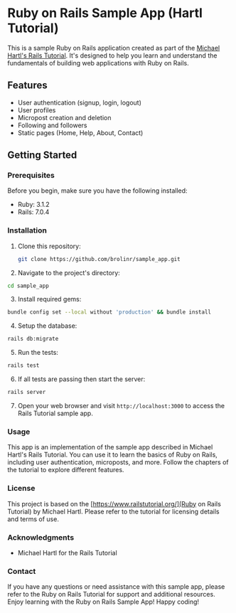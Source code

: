 # Ruby on Rails Sample App (Hartl Tutorial)

This is a sample Ruby on Rails application created as part of the [Michael Hartl's Rails Tutorial](https://www.railstutorial.org/). It's designed to help you learn and understand the fundamentals of building web applications with Ruby on Rails.

## Features

- User authentication (signup, login, logout)
- User profiles
- Micropost creation and deletion
- Following and followers
- Static pages (Home, Help, About, Contact)

## Getting Started

### Prerequisites

Before you begin, make sure you have the following installed:

- Ruby: 3.1.2
- Rails: 7.0.4 

### Installation

1. Clone this repository:

   ```bash
   git clone https://github.com/brolinr/sample_app.git
   ```
2. Navigate to the project's directory:
  ```bash
  cd sample_app
  ```
3. Install required gems:
  ```bash
  bundle config set --local without 'production' && bundle install
  ```
4. Setup the database:
  ```bash
  rails db:migrate
  ```
5. Run the tests:
  ```bash
  rails test
  ```
6. If all tests are passing then start the server:
  ```bash
  rails server
  ```
7. Open your web browser and visit `http://localhost:3000` to access the Rails Tutorial sample app.

### Usage
This app is an implementation of the sample app described in Michael Hartl's Rails Tutorial. You can use it to learn the basics of Ruby on Rails, including user authentication, microposts, and more. Follow the chapters of the tutorial to explore different features.

### License
This project is based on the [https://www.railstutorial.org/](Ruby on Rails Tutorial) by Michael Hartl. Please refer to the tutorial for licensing details and terms of use.

### Acknowledgments
- Michael Hartl for the Rails Tutorial

### Contact
If you have any questions or need assistance with this sample app, please refer to the Ruby on Rails Tutorial for support and additional resources.
Enjoy learning with the Ruby on Rails Sample App! Happy coding!


